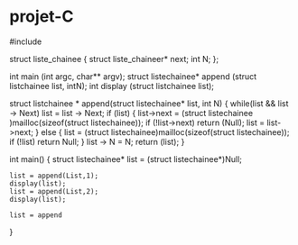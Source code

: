 # projet-C

#include <listechainee>

struct liste_chainee
{
    struct liste_chaineer* next;
    int N;
};

int main (int argc, char** argv);
struct listechainee* append (struct listchainee list, intN);
int display (struct listchainee list);

struct listchainee *
append(struct listechainee* list, int N)
{
    while(list && list -> Next)
        list = list -> Next;
if (list)
{
    list->next = (struct listechainee )mailloc(sizeof(struct listechainee));
    if (!list->next)
            return (Null);
        list = list->next;
}
else
{
    list = (struct listechainee)mailloc(sizeof(struct listechainee));
    if (!list)
        return  Null;
}
list -> N = N;
return (list);
}

int
main()
{
    struct listechainee* list = (struct listechainee*)Null;

    list = append(List,1);
    display(list);
    list = append(List,2);
    display(list);

    list = append
}
